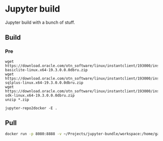 # Jupyter build

Jupyter build with a bunch of stuff.

## Build

### Pre

```
wget https://download.oracle.com/otn_software/linux/instantclient/193000/instantclient-basiclite-linux.x64-19.3.0.0.0dbru.zip
wget https://download.oracle.com/otn_software/linux/instantclient/193000/instantclient-sqlplus-linux.x64-19.3.0.0.0dbru.zip
wget https://download.oracle.com/otn_software/linux/instantclient/193000/instantclient-sdk-linux.x64-19.3.0.0.0dbru.zip
unzip *.zip
```

`jupyter-repo2docker -E .`

## Pull

```bash
docker run -p 8080:8888 -v ~/Projects/jupyter-bundle/workspace:/home/gavin/workspace gaving/jupyter-bundle:latest
```
